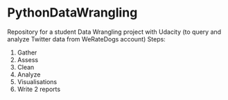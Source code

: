 # PythonDataWrangling
Repository for a student Data Wrangling project with Udacity (to query and analyze Twitter data from WeRateDogs account)
Steps:
1. Gather
2. Assess
3. Clean
4. Analyze
5. Visualisations
6. Write 2 reports
